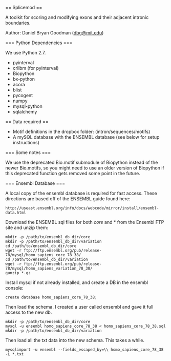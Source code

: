 == Splicemod ==

A toolkit for scoring and modifying exons and their adjacent intronic boundaries.

Author: Daniel Bryan Goodman (dbg@mit.edu)

=== Python Dependencies ===

We use Python 2.7.

* pyinterval
* crlibm (for pyinterval)
* Biopython
* bx-python
* acora
* blist
* pycogent
* numpy
* mysql-python
* sqlalchemy

== Data required ==

* Motif definitions in the dropbox folder: (intron/sequences/motifs)
* A mySQL database with the ENSEMBL database (see below for setup instructions)

=== Some notes ===

We use the deprecated Bio.motif submodule of Biopython instead of the newer Bio.motifs, so you might need to use an older version of Biopython if this deprecated function gets removed some point in the future.

=== Ensembl Database ===

A local copy of the ensembl database is required for fast access. These directions are based off of the ENSEMBL guide found here:

`http://useast.ensembl.org/info/docs/webcode/mirror/install/ensembl-data.html`

Download the ENSEMBL sql files for both *core* and * from the Ensembl FTP site and unzip them:

```
mkdir -p /path/to/ensembl_db_dir/core
mkdir -p /path/to/ensembl_db_dir/variation
cd /path/to/ensembl_db_dir/core
wget -r ftp://ftp.ensembl.org/pub/release-78/mysql/homo_sapiens_core_78_38/
cd /path/to/ensembl_db_dir/variation
wget -r ftp://ftp.ensembl.org/pub/release-78/mysql/homo_sapiens_variation_78_38/
gunzip *.gz
```

Install mysql if not already installed, and create a DB in the ensembl console:

```
create database homo_sapiens_core_78_38;
```

Then load the schema. I created a user called ensembl and gave it full access to the new db.

```
mkdir -p /path/to/ensembl_db_dir/core
mysql -u ensembl homo_sapiens_core_78_38 < homo_sapiens_core_78_38.sql
mkdir -p /path/to/ensembl_db_dir/variation
```

Then load all the txt data into the new schema. This takes a while.

```
mysqlimport -u ensembl --fields_escaped_by=\\ homo_sapiens_core_78_38 -L *.txt
```



